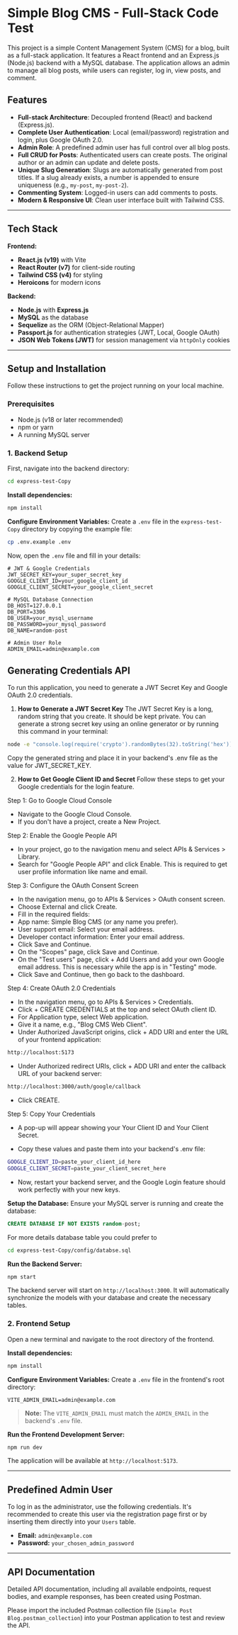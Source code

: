 # Simple Blog CMS - Full-Stack Code Test

This project is a simple Content Management System (CMS) for a blog, built as a full-stack application. It features a React frontend and an Express.js (Node.js) backend with a MySQL database. The application allows an admin to manage all blog posts, while users can register, log in, view posts, and comment.

## Features

- **Full-stack Architecture**: Decoupled frontend (React) and backend (Express.js).
- **Complete User Authentication**: Local (email/password) registration and login, plus Google OAuth 2.0.
- **Admin Role**: A predefined admin user has full control over all blog posts.
- **Full CRUD for Posts**: Authenticated users can create posts. The original author or an admin can update and delete posts.
- **Unique Slug Generation**: Slugs are automatically generated from post titles. If a slug already exists, a number is appended to ensure uniqueness (e.g., `my-post`, `my-post-2`).
- **Commenting System**: Logged-in users can add comments to posts.
- **Modern & Responsive UI**: Clean user interface built with Tailwind CSS.

---

## Tech Stack

**Frontend:**

- **React.js (v19)** with Vite
- **React Router (v7)** for client-side routing
- **Tailwind CSS (v4)** for styling
- **Heroicons** for modern icons

**Backend:**

- **Node.js** with **Express.js**
- **MySQL** as the database
- **Sequelize** as the ORM (Object-Relational Mapper)
- **Passport.js** for authentication strategies (JWT, Local, Google OAuth)
- **JSON Web Tokens (JWT)** for session management via `httpOnly` cookies

---

## Setup and Installation

Follow these instructions to get the project running on your local machine.

### Prerequisites

- Node.js (v18 or later recommended)
- npm or yarn
- A running MySQL server

### 1. Backend Setup

First, navigate into the backend directory:

```bash
cd express-test-Copy
```

**Install dependencies:**

```bash
npm install
```

**Configure Environment Variables:**
Create a `.env` file in the `express-test-Copy` directory by copying the example file:

```bash
cp .env.example .env
```

Now, open the `.env` file and fill in your details:

```env
# JWT & Google Credentials
JWT_SECRET_KEY=your_super_secret_key
GOOGLE_CLIENT_ID=your_google_client_id
GOOGLE_CLIENT_SECRET=your_google_client_secret

# MySQL Database Connection
DB_HOST=127.0.0.1
DB_PORT=3306
DB_USER=your_mysql_username
DB_PASSWORD=your_mysql_password
DB_NAME=random-post

# Admin User Role
ADMIN_EMAIL=admin@example.com
```

## Generating Credentials API

To run this application, you need to generate a JWT Secret Key and Google OAuth 2.0 credentials.

1. **How to Generate a JWT Secret Key**
   The JWT Secret Key is a long, random string that you create. It should be kept private. You can generate a strong secret key using an online generator or by running this command in your terminal:

```bash
node -e "console.log(require('crypto').randomBytes(32).toString('hex'))"
```

Copy the generated string and place it in your backend's .env file as the value for JWT_SECRET_KEY.

2. **How to Get Google Client ID and Secret**
   Follow these steps to get your Google credentials for the login feature.

Step 1: Go to Google Cloud Console

- Navigate to the Google Cloud Console.
- If you don't have a project, create a New Project.

Step 2: Enable the Google People API

- In your project, go to the navigation menu and select APIs & Services > Library.
- Search for "Google People API" and click Enable. This is required to get user profile information like name and email.

Step 3: Configure the OAuth Consent Screen

- In the navigation menu, go to APIs & Services > OAuth consent screen.
- Choose External and click Create.
- Fill in the required fields:
- App name: Simple Blog CMS (or any name you prefer).
- User support email: Select your email address.
- Developer contact information: Enter your email address.
- Click Save and Continue.
- On the "Scopes" page, click Save and Continue.
- On the "Test users" page, click + Add Users and add your own Google email address. This is necessary while the app is in "Testing" mode.
- Click Save and Continue, then go back to the dashboard.

Step 4: Create OAuth 2.0 Credentials

- In the navigation menu, go to APIs & Services > Credentials.
- Click + CREATE CREDENTIALS at the top and select OAuth client ID.
- For Application type, select Web application.
- Give it a name, e.g., "Blog CMS Web Client".
- Under Authorized JavaScript origins, click + ADD URI and enter the URL of your frontend application:

```bash
http://localhost:5173
```

- Under Authorized redirect URIs, click + ADD URI and enter the callback URL of your backend server:

```bash
http://localhost:3000/auth/google/callback
```

- Click CREATE.

Step 5: Copy Your Credentials

- A pop-up will appear showing your Your Client ID and Your Client Secret.

- Copy these values and paste them into your backend's .env file:

```bash
GOOGLE_CLIENT_ID=paste_your_client_id_here
GOOGLE_CLIENT_SECRET=paste_your_client_secret_here
```

- Now, restart your backend server, and the Google Login feature should work perfectly with your new keys.

**Setup the Database:**
Ensure your MySQL server is running and create the database:

```sql
CREATE DATABASE IF NOT EXISTS random-post;
```

For more details database table you could prefer to

```bash
cd express-test-Copy/config/databse.sql
```

**Run the Backend Server:**

```bash
npm start
```

The backend server will start on `http://localhost:3000`. It will automatically synchronize the models with your database and create the necessary tables.

### 2. Frontend Setup

Open a new terminal and navigate to the root directory of the frontend.

**Install dependencies:**

```bash
npm install
```

**Configure Environment Variables:**
Create a `.env` file in the frontend's root directory:

```
VITE_ADMIN_EMAIL=admin@example.com
```

> **Note:** The `VITE_ADMIN_EMAIL` must match the `ADMIN_EMAIL` in the backend's `.env` file.

**Run the Frontend Development Server:**

```bash
npm run dev
```

The application will be available at `http://localhost:5173`.

---

## Predefined Admin User

To log in as the administrator, use the following credentials. It's recommended to create this user via the registration page first or by inserting them directly into your `Users` table.

- **Email:** `admin@example.com`
- **Password:** `your_chosen_admin_password`

---

## API Documentation

Detailed API documentation, including all available endpoints, request bodies, and example responses, has been created using Postman.

Please import the included Postman collection file (`Simple Post Blog.postman_collection`) into your Postman application to test and review the API.
